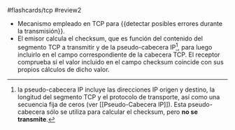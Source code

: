 #flashcards/tcp 
#review2 

- Mecanismo empleado en TCP para {{detectar posibles errores durante la transmisión}}.
- El emisor calcula el checksum, que es función del contenido del segmento TCP a transmitir y de la pseudo-cabecera IP[^1], para luego incluirlo en el campo correspondiente de la cabecera TCP. El receptor comprueba si el valor incluido en el campo checksum coincide con sus propios cálculos de dicho valor.

[^1]: la pseudo-cabecera IP incluye las direcciones IP origen y destino, la longitud del segmento TCP y el protocolo de transporte, así como una secuencia fija de ceros (ver [[Pseudo-Cabecera IP]]). Esta pseudo-cabecera sólo se utiliza para calcular el checksum, pero **no se transmite**.